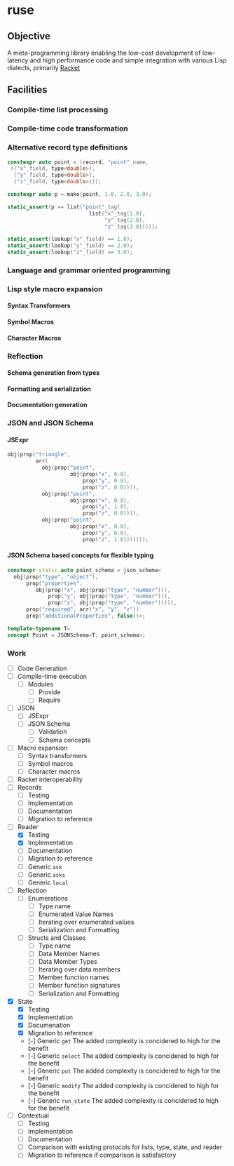 ruse
====

## Objective

A meta-programming library enabling the low-cost development of
low-latency and high performance code and simple integration with
various Lisp dialects, primarily [Racket](https://racket-lang.org)

## Facilities

### Compile-time list processing

### Compile-time code transformation

### Alternative record type definitions
```c++
constexpr auto point = (record, "point"_name,
 (("x"_field, type<double>),
  ("y"_field, type<double>),
  ("z"_field, type<double>)));

constexpr auto p = make(point, 1.0, 2.0, 3.0);

static_assert(p == list("point"_tag(
                          list("x"_tag(1.0),
                               "y"_tag(2.0),
                               "z"_tag(3.0)))));

static_assert(lookup("x"_field) == 1.0);
static_assert(lookup("y"_field) == 2.0);
static_assert(lookup("z"_field) == 3.0);

```

### Language and grammar oriented programming

### Lisp style macro expansion
#### Syntax Transformers
#### Symbol Macros
#### Character Macros

### Reflection
#### Schema generation from types
#### Formatting and serialization
#### Documentation generation

### JSON and JSON Schema
#### JSExpr
```c++
obj(prop("triangle",
         arr(
           obj(prop("point",
                    obj(prop("x", 0.0),
                        prop("y", 0.0),
                        prop("z", 0.0)))),
           obj(prop("point",
                    obj(prop("x", 0.0),
                        prop("y", 1.0),
                        prop("z", 0.0)))),
           obj(prop("point",
                    obj(prop("x", 0.0),
                        prop("y", 0.0),
                        prop("z", 1.0)))))));
```

#### JSON Schema based concepts for flexible typing
```c++
constexpr static auto point_schema = json_schema<
  obj(prop("type", "object"),
      prop("properties",
         obj(prop("x", obj(prop("type", "number"))),
             prop("y", obj(prop("type", "number"))),
             prop("z", obj(prop("type", "number"))))),
      prop("required", arr("x", "y", "z"))
      prop("additionalProperties", false))>;

template<typename T>
concept Point = JSONSchema<T, point_schema>;
```

### Work
 - [ ] Code Generation
 - [ ] Compile-time execution
    - [ ] Modules
       - [ ] Provide
       - [ ] Require
 - [ ] JSON
    - [ ] JSExpr
    - [ ] JSON Schema
       - [ ] Validation
       - [ ] Schema concepts
 - [ ] Macro expansion
    - [ ] Syntax transformers
    - [ ] Symbol macros
    - [ ] Character macros
 - [ ] Racket interoperability
 - [ ] Records
    - [ ] Testing
    - [ ] Implementation
    - [ ] Documentation
    - [ ] Migration to reference
 - [ ] Reader
    - [x] Testing
    - [x] Implementation
    - [ ] Documentation
    - [ ] Migration to reference
    - [ ] Generic `ask`
    - [ ] Generic `asks`
    - [ ] Generic `local`
 - [ ] Reflection
    - [ ] Enumerations
       - [ ] Type name
       - [ ] Enumerated Value Names
       - [ ] Iterating over enumerated values
       - [ ] Serialization and Formatting
    - [ ] Structs and Classes
       - [ ] Type name
       - [ ] Data Member Names
       - [ ] Data Member Types
       - [ ] Iterating over data members
       - [ ] Member function names
       - [ ] Member function signatures
       - [ ] Serialization and Formatting
 - [x] State
    - [x] Testing
    - [x] Implementation
    - [x] Documenation
    - [x] Migration to reference
    - [-] Generic `get`
      The added complexity is concidered to high for the benefit
    - [-] Generic `select`
      The added complexity is concidered to high for the benefit
    - [-] Generic `put`
      The added complexity is concidered to high for the benefit
    - [-] Generic `modify`
      The added complexity is concidered to high for the benefit
    - [-] Generic `run_state`
      The added complexity is concidered to high for the benefit
 - [ ] Contextual
    - [ ] Testing
    - [ ] Implementation
    - [ ] Documentation
    - [ ] Comparison with existing protocols for lists, type, state, and reader
    - [ ] Migration to reference if comparison is satisfactory
